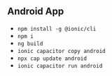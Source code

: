 ## Android App
* `npm install -g @ionic/cli`
* `npm i`
* `ng build`
* `ionic capacitor copy android`
* `npx cap update android`
* `ionic capacitor run android`
